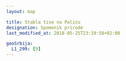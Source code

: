 ```yaml
---
layout: map

title: Stabla tise na Paliću
designation: Spomenik prirode
last_modified_at: 2018-05-25T23:19:58+02:00

geoSrbija:
  L1_299: [9]
---
```

